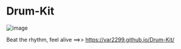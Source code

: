 # Drum-Kit

![image](https://github.com/user-attachments/assets/6820ac74-571d-4354-a852-b08d073151ab)


Beat the rhythm, feel alive ==>> https://var2299.github.io/Drum-Kit/
